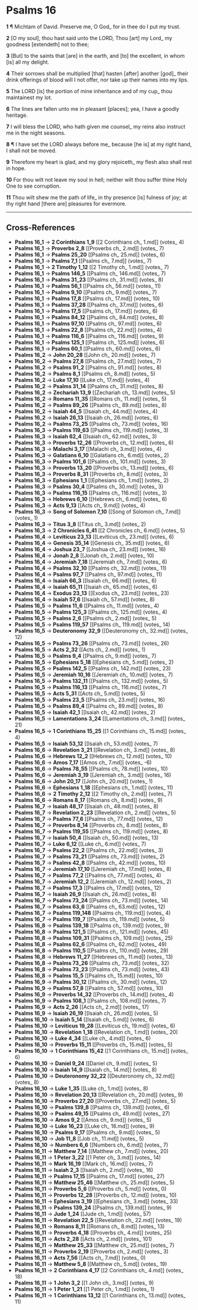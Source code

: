# Psalms 16

**1** ¶ Michtam of David. Preserve me, O God_ for in thee do I put my trust.

**2** [O my soul], thou hast said unto the LORD, Thou [art] my Lord_ my goodness [extendeth] not to thee;

**3** [But] to the saints that [are] in the earth, and [to] the excellent, in whom [is] all my delight.

**4** Their sorrows shall be multiplied [that] hasten [after] another [god]_ their drink offerings of blood will I not offer, nor take up their names into my lips.

**5** The LORD [is] the portion of mine inheritance and of my cup_ thou maintainest my lot.

**6** The lines are fallen unto me in pleasant [places]; yea, I have a goodly heritage.

**7** I will bless the LORD, who hath given me counsel_ my reins also instruct me in the night seasons.

**8** ¶ I have set the LORD always before me_ because [he is] at my right hand, I shall not be moved.

**9** Therefore my heart is glad, and my glory rejoiceth_ my flesh also shall rest in hope.

**10** For thou wilt not leave my soul in hell; neither wilt thou suffer thine Holy One to see corruption.

**11** Thou wilt shew me the path of life_ in thy presence [is] fulness of joy; at thy right hand [there are] pleasures for evermore.

---

## Cross-References

- **Psalms 16_1** → **2 Corinthians 1_9** [[2 Corinthians ch_ 1.md]] (votes_ 4)
- **Psalms 16_1** → **Proverbs 2_8** [[Proverbs ch_ 2.md]] (votes_ 7)
- **Psalms 16_1** → **Psalms 25_20** [[Psalms ch_ 25.md]] (votes_ 6)
- **Psalms 16_1** → **Psalms 7_1** [[Psalms ch_ 7.md]] (votes_ 7)
- **Psalms 16_1** → **2 Timothy 1_12** [[2 Timothy ch_ 1.md]] (votes_ 7)
- **Psalms 16_1** → **Psalms 146_5** [[Psalms ch_ 146.md]] (votes_ 7)
- **Psalms 16_1** → **Psalms 31_23** [[Psalms ch_ 31.md]] (votes_ 8)
- **Psalms 16_1** → **Psalms 56_1** [[Psalms ch_ 56.md]] (votes_ 11)
- **Psalms 16_1** → **Psalms 9_10** [[Psalms ch_ 9.md]] (votes_ 7)
- **Psalms 16_1** → **Psalms 17_8** [[Psalms ch_ 17.md]] (votes_ 10)
- **Psalms 16_1** → **Psalms 37_28** [[Psalms ch_ 37.md]] (votes_ 6)
- **Psalms 16_1** → **Psalms 17_5** [[Psalms ch_ 17.md]] (votes_ 6)
- **Psalms 16_1** → **Psalms 84_12** [[Psalms ch_ 84.md]] (votes_ 8)
- **Psalms 16_1** → **Psalms 97_10** [[Psalms ch_ 97.md]] (votes_ 6)
- **Psalms 16_1** → **Psalms 22_8** [[Psalms ch_ 22.md]] (votes_ 4)
- **Psalms 16_1** → **Psalms 116_6** [[Psalms ch_ 116.md]] (votes_ 9)
- **Psalms 16_1** → **Psalms 125_1** [[Psalms ch_ 125.md]] (votes_ 6)
- **Psalms 16_1** → **Psalms 60_1** [[Psalms ch_ 60.md]] (votes_ 6)
- **Psalms 16_2** → **John 20_28** [[John ch_ 20.md]] (votes_ 7)
- **Psalms 16_2** → **Psalms 27_8** [[Psalms ch_ 27.md]] (votes_ 7)
- **Psalms 16_2** → **Psalms 91_2** [[Psalms ch_ 91.md]] (votes_ 8)
- **Psalms 16_2** → **Psalms 8_1** [[Psalms ch_ 8.md]] (votes_ 5)
- **Psalms 16_2** → **Luke 17_10** [[Luke ch_ 17.md]] (votes_ 4)
- **Psalms 16_2** → **Psalms 31_14** [[Psalms ch_ 31.md]] (votes_ 8)
- **Psalms 16_2** → **Zechariah 13_9** [[Zechariah ch_ 13.md]] (votes_ 5)
- **Psalms 16_2** → **Romans 11_35** [[Romans ch_ 11.md]] (votes_ 5)
- **Psalms 16_2** → **Psalms 89_26** [[Psalms ch_ 89.md]] (votes_ 8)
- **Psalms 16_2** → **Isaiah 44_5** [[Isaiah ch_ 44.md]] (votes_ 4)
- **Psalms 16_2** → **Isaiah 26_13** [[Isaiah ch_ 26.md]] (votes_ 6)
- **Psalms 16_2** → **Psalms 73_25** [[Psalms ch_ 73.md]] (votes_ 16)
- **Psalms 16_3** → **Psalms 119_63** [[Psalms ch_ 119.md]] (votes_ 3)
- **Psalms 16_3** → **Isaiah 62_4** [[Isaiah ch_ 62.md]] (votes_ 3)
- **Psalms 16_3** → **Proverbs 12_26** [[Proverbs ch_ 12.md]] (votes_ 6)
- **Psalms 16_3** → **Malachi 3_17** [[Malachi ch_ 3.md]] (votes_ 4)
- **Psalms 16_3** → **Galatians 6_10** [[Galatians ch_ 6.md]] (votes_ 2)
- **Psalms 16_3** → **Psalms 101_6** [[Psalms ch_ 101.md]] (votes_ 3)
- **Psalms 16_3** → **Proverbs 13_20** [[Proverbs ch_ 13.md]] (votes_ 6)
- **Psalms 16_3** → **Proverbs 8_31** [[Proverbs ch_ 8.md]] (votes_ 3)
- **Psalms 16_3** → **Ephesians 1_1** [[Ephesians ch_ 1.md]] (votes_ 2)
- **Psalms 16_3** → **Psalms 30_4** [[Psalms ch_ 30.md]] (votes_ 3)
- **Psalms 16_3** → **Psalms 116_15** [[Psalms ch_ 116.md]] (votes_ 3)
- **Psalms 16_3** → **Hebrews 6_10** [[Hebrews ch_ 6.md]] (votes_ 6)
- **Psalms 16_3** → **Acts 9_13** [[Acts ch_ 9.md]] (votes_ 4)
- **Psalms 16_3** → **Song of Solomon 7_10** [[Song of Solomon ch_ 7.md]] (votes_ 1)
- **Psalms 16_3** → **Titus 3_8** [[Titus ch_ 3.md]] (votes_ 2)
- **Psalms 16_3** → **2 Chronicles 6_41** [[2 Chronicles ch_ 6.md]] (votes_ 5)
- **Psalms 16_4** → **Leviticus 23_13** [[Leviticus ch_ 23.md]] (votes_ 6)
- **Psalms 16_4** → **Genesis 35_14** [[Genesis ch_ 35.md]] (votes_ 6)
- **Psalms 16_4** → **Joshua 23_7** [[Joshua ch_ 23.md]] (votes_ 16)
- **Psalms 16_4** → **Jonah 2_8** [[Jonah ch_ 2.md]] (votes_ 10)
- **Psalms 16_4** → **Jeremiah 7_18** [[Jeremiah ch_ 7.md]] (votes_ 6)
- **Psalms 16_4** → **Psalms 32_10** [[Psalms ch_ 32.md]] (votes_ 11)
- **Psalms 16_4** → **Psalms 97_7** [[Psalms ch_ 97.md]] (votes_ 11)
- **Psalms 16_4** → **Isaiah 66_3** [[Isaiah ch_ 66.md]] (votes_ 6)
- **Psalms 16_4** → **Isaiah 65_11** [[Isaiah ch_ 65.md]] (votes_ 6)
- **Psalms 16_4** → **Exodus 23_13** [[Exodus ch_ 23.md]] (votes_ 23)
- **Psalms 16_4** → **Isaiah 57_6** [[Isaiah ch_ 57.md]] (votes_ 8)
- **Psalms 16_5** → **Psalms 11_6** [[Psalms ch_ 11.md]] (votes_ 4)
- **Psalms 16_5** → **Psalms 125_3** [[Psalms ch_ 125.md]] (votes_ 4)
- **Psalms 16_5** → **Psalms 2_6** [[Psalms ch_ 2.md]] (votes_ 5)
- **Psalms 16_5** → **Psalms 119_57** [[Psalms ch_ 119.md]] (votes_ 14)
- **Psalms 16_5** → **Deuteronomy 32_9** [[Deuteronomy ch_ 32.md]] (votes_ 12)
- **Psalms 16_5** → **Psalms 73_26** [[Psalms ch_ 73.md]] (votes_ 26)
- **Psalms 16_5** → **Acts 2_32** [[Acts ch_ 2.md]] (votes_ 1)
- **Psalms 16_5** → **Psalms 9_4** [[Psalms ch_ 9.md]] (votes_ 7)
- **Psalms 16_5** → **Ephesians 5_18** [[Ephesians ch_ 5.md]] (votes_ 2)
- **Psalms 16_5** → **Psalms 142_5** [[Psalms ch_ 142.md]] (votes_ 23)
- **Psalms 16_5** → **Jeremiah 10_16** [[Jeremiah ch_ 10.md]] (votes_ 7)
- **Psalms 16_5** → **Psalms 132_11** [[Psalms ch_ 132.md]] (votes_ 5)
- **Psalms 16_5** → **Psalms 116_13** [[Psalms ch_ 116.md]] (votes_ 7)
- **Psalms 16_5** → **Acts 5_31** [[Acts ch_ 5.md]] (votes_ 5)
- **Psalms 16_5** → **Psalms 23_5** [[Psalms ch_ 23.md]] (votes_ 16)
- **Psalms 16_5** → **Psalms 89_4** [[Psalms ch_ 89.md]] (votes_ 8)
- **Psalms 16_5** → **Isaiah 42_1** [[Isaiah ch_ 42.md]] (votes_ 2)
- **Psalms 16_5** → **Lamentations 3_24** [[Lamentations ch_ 3.md]] (votes_ 21)
- **Psalms 16_5** → **1 Corinthians 15_25** [[1 Corinthians ch_ 15.md]] (votes_ 4)
- **Psalms 16_5** → **Isaiah 53_12** [[Isaiah ch_ 53.md]] (votes_ 7)
- **Psalms 16_6** → **Revelation 3_21** [[Revelation ch_ 3.md]] (votes_ 8)
- **Psalms 16_6** → **Hebrews 12_2** [[Hebrews ch_ 12.md]] (votes_ 10)
- **Psalms 16_6** → **Amos 7_17** [[Amos ch_ 7.md]] (votes_ -6)
- **Psalms 16_6** → **Psalms 78_55** [[Psalms ch_ 78.md]] (votes_ 10)
- **Psalms 16_6** → **Jeremiah 3_19** [[Jeremiah ch_ 3.md]] (votes_ 16)
- **Psalms 16_6** → **John 20_17** [[John ch_ 20.md]] (votes_ 1)
- **Psalms 16_6** → **Ephesians 1_18** [[Ephesians ch_ 1.md]] (votes_ 11)
- **Psalms 16_6** → **2 Timothy 2_12** [[2 Timothy ch_ 2.md]] (votes_ 7)
- **Psalms 16_6** → **Romans 8_17** [[Romans ch_ 8.md]] (votes_ 9)
- **Psalms 16_7** → **Isaiah 48_17** [[Isaiah ch_ 48.md]] (votes_ 8)
- **Psalms 16_7** → **Revelation 2_23** [[Revelation ch_ 2.md]] (votes_ 5)
- **Psalms 16_7** → **Psalms 77_6** [[Psalms ch_ 77.md]] (votes_ 12)
- **Psalms 16_7** → **Proverbs 8_14** [[Proverbs ch_ 8.md]] (votes_ 8)
- **Psalms 16_7** → **Psalms 119_55** [[Psalms ch_ 119.md]] (votes_ 8)
- **Psalms 16_7** → **Isaiah 50_4** [[Isaiah ch_ 50.md]] (votes_ 13)
- **Psalms 16_7** → **Luke 6_12** [[Luke ch_ 6.md]] (votes_ 7)
- **Psalms 16_7** → **Psalms 22_2** [[Psalms ch_ 22.md]] (votes_ 3)
- **Psalms 16_7** → **Psalms 73_21** [[Psalms ch_ 73.md]] (votes_ 2)
- **Psalms 16_7** → **Psalms 42_8** [[Psalms ch_ 42.md]] (votes_ 10)
- **Psalms 16_7** → **Jeremiah 17_10** [[Jeremiah ch_ 17.md]] (votes_ 8)
- **Psalms 16_7** → **Psalms 77_2** [[Psalms ch_ 77.md]] (votes_ 4)
- **Psalms 16_7** → **Jeremiah 12_2** [[Jeremiah ch_ 12.md]] (votes_ 2)
- **Psalms 16_7** → **Psalms 17_3** [[Psalms ch_ 17.md]] (votes_ 12)
- **Psalms 16_7** → **Isaiah 26_9** [[Isaiah ch_ 26.md]] (votes_ 8)
- **Psalms 16_7** → **Psalms 73_24** [[Psalms ch_ 73.md]] (votes_ 14)
- **Psalms 16_7** → **Psalms 63_6** [[Psalms ch_ 63.md]] (votes_ 12)
- **Psalms 16_7** → **Psalms 119_148** [[Psalms ch_ 119.md]] (votes_ 4)
- **Psalms 16_7** → **Psalms 119_7** [[Psalms ch_ 119.md]] (votes_ 5)
- **Psalms 16_8** → **Psalms 139_18** [[Psalms ch_ 139.md]] (votes_ 9)
- **Psalms 16_8** → **Psalms 121_5** [[Psalms ch_ 121.md]] (votes_ 45)
- **Psalms 16_8** → **Psalms 109_31** [[Psalms ch_ 109.md]] (votes_ 25)
- **Psalms 16_8** → **Psalms 62_6** [[Psalms ch_ 62.md]] (votes_ 49)
- **Psalms 16_8** → **Psalms 110_5** [[Psalms ch_ 110.md]] (votes_ 29)
- **Psalms 16_8** → **Hebrews 11_27** [[Hebrews ch_ 11.md]] (votes_ 13)
- **Psalms 16_8** → **Psalms 73_26** [[Psalms ch_ 73.md]] (votes_ 32)
- **Psalms 16_8** → **Psalms 73_23** [[Psalms ch_ 73.md]] (votes_ 43)
- **Psalms 16_8** → **Psalms 15_5** [[Psalms ch_ 15.md]] (votes_ 10)
- **Psalms 16_9** → **Psalms 30_12** [[Psalms ch_ 30.md]] (votes_ 12)
- **Psalms 16_9** → **Psalms 57_8** [[Psalms ch_ 57.md]] (votes_ 10)
- **Psalms 16_9** → **Proverbs 14_32** [[Proverbs ch_ 14.md]] (votes_ 4)
- **Psalms 16_9** → **Psalms 108_1** [[Psalms ch_ 108.md]] (votes_ 7)
- **Psalms 16_9** → **Acts 2_26** [[Acts ch_ 2.md]] (votes_ 17)
- **Psalms 16_9** → **Isaiah 26_19** [[Isaiah ch_ 26.md]] (votes_ 5)
- **Psalms 16_10** → **Isaiah 5_14** [[Isaiah ch_ 5.md]] (votes_ 6)
- **Psalms 16_10** → **Leviticus 19_28** [[Leviticus ch_ 19.md]] (votes_ 6)
- **Psalms 16_10** → **Revelation 1_18** [[Revelation ch_ 1.md]] (votes_ 20)
- **Psalms 16_10** → **Luke 4_34** [[Luke ch_ 4.md]] (votes_ 6)
- **Psalms 16_10** → **Proverbs 15_11** [[Proverbs ch_ 15.md]] (votes_ 5)
- **Psalms 16_10** → **1 Corinthians 15_42** [[1 Corinthians ch_ 15.md]] (votes_ 6)
- **Psalms 16_10** → **Daniel 9_24** [[Daniel ch_ 9.md]] (votes_ 5)
- **Psalms 16_10** → **Isaiah 14_9** [[Isaiah ch_ 14.md]] (votes_ 8)
- **Psalms 16_10** → **Deuteronomy 32_22** [[Deuteronomy ch_ 32.md]] (votes_ 8)
- **Psalms 16_10** → **Luke 1_35** [[Luke ch_ 1.md]] (votes_ 8)
- **Psalms 16_10** → **Revelation 20_13** [[Revelation ch_ 20.md]] (votes_ 9)
- **Psalms 16_10** → **Proverbs 27_20** [[Proverbs ch_ 27.md]] (votes_ 5)
- **Psalms 16_10** → **Psalms 139_8** [[Psalms ch_ 139.md]] (votes_ 6)
- **Psalms 16_10** → **Psalms 49_15** [[Psalms ch_ 49.md]] (votes_ 27)
- **Psalms 16_10** → **Amos 9_2** [[Amos ch_ 9.md]] (votes_ 5)
- **Psalms 16_10** → **Luke 16_23** [[Luke ch_ 16.md]] (votes_ 9)
- **Psalms 16_10** → **Psalms 9_17** [[Psalms ch_ 9.md]] (votes_ 5)
- **Psalms 16_10** → **Job 11_8** [[Job ch_ 11.md]] (votes_ 5)
- **Psalms 16_10** → **Numbers 6_6** [[Numbers ch_ 6.md]] (votes_ 7)
- **Psalms 16_11** → **Matthew 7_14** [[Matthew ch_ 7.md]] (votes_ 20)
- **Psalms 16_11** → **1 Peter 3_22** [[1 Peter ch_ 3.md]] (votes_ 14)
- **Psalms 16_11** → **Mark 16_19** [[Mark ch_ 16.md]] (votes_ 7)
- **Psalms 16_11** → **Isaiah 2_3** [[Isaiah ch_ 2.md]] (votes_ 16)
- **Psalms 16_11** → **Psalms 17_15** [[Psalms ch_ 17.md]] (votes_ 27)
- **Psalms 16_11** → **Matthew 25_46** [[Matthew ch_ 25.md]] (votes_ 5)
- **Psalms 16_11** → **Proverbs 5_6** [[Proverbs ch_ 5.md]] (votes_ 0)
- **Psalms 16_11** → **Proverbs 12_28** [[Proverbs ch_ 12.md]] (votes_ 10)
- **Psalms 16_11** → **Ephesians 3_19** [[Ephesians ch_ 3.md]] (votes_ 33)
- **Psalms 16_11** → **Psalms 139_24** [[Psalms ch_ 139.md]] (votes_ 9)
- **Psalms 16_11** → **Jude 1_24** [[Jude ch_ 1.md]] (votes_ 57)
- **Psalms 16_11** → **Revelation 22_5** [[Revelation ch_ 22.md]] (votes_ 19)
- **Psalms 16_11** → **Romans 8_11** [[Romans ch_ 8.md]] (votes_ 13)
- **Psalms 16_11** → **Proverbs 4_18** [[Proverbs ch_ 4.md]] (votes_ 25)
- **Psalms 16_11** → **Acts 2_28** [[Acts ch_ 2.md]] (votes_ 101)
- **Psalms 16_11** → **Matthew 25_33** [[Matthew ch_ 25.md]] (votes_ 7)
- **Psalms 16_11** → **Proverbs 2_19** [[Proverbs ch_ 2.md]] (votes_ 3)
- **Psalms 16_11** → **Acts 7_56** [[Acts ch_ 7.md]] (votes_ 0)
- **Psalms 16_11** → **Matthew 5_8** [[Matthew ch_ 5.md]] (votes_ 19)
- **Psalms 16_11** → **2 Corinthians 4_17** [[2 Corinthians ch_ 4.md]] (votes_ 18)
- **Psalms 16_11** → **1 John 3_2** [[1 John ch_ 3.md]] (votes_ 9)
- **Psalms 16_11** → **1 Peter 1_21** [[1 Peter ch_ 1.md]] (votes_ 1)
- **Psalms 16_11** → **1 Corinthians 13_12** [[1 Corinthians ch_ 13.md]] (votes_ 11)
